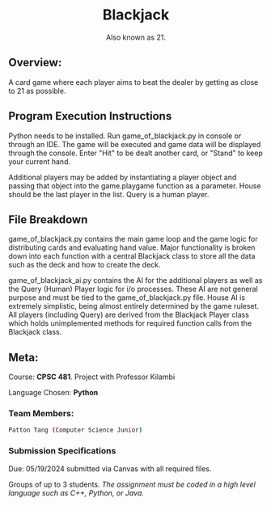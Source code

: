 <div align="center">

# Blackjack
Also known as 21.
</div>

## Overview:
A card game where each player aims to beat the dealer by getting as close to 21 as possible.


## Program Execution Instructions
Python needs to be installed. Run game_of_blackjack.py in console or through an IDE. The game will be executed and game data will be displayed through the console. Enter "Hit" to be dealt another card, or "Stand" to keep your current hand.

Additional players may be added by instantiating a player object and passing that object into the game.playgame function as a parameter. House should be the last player in the list. Query is a human player.

## File Breakdown
game_of_blackjack.py contains the main game loop and the game logic for distributing cards and evaluating hand value. Major functionality is broken down into each function with a central Blackjack class to store all the data such as the deck and how to create the deck.

game_of_blackjack_ai.py contains the AI for the additional players as well as the Query (Human) Player logic for i/o processes. These AI are not general purpose and must be tied to the game_of_blackjack.py file. House AI is extremely simplistic, being almost entirely determined by the game ruleset. All players (including Query) are derived from the Blackjack Player class which holds unimplemented methods for required function calls from the Blackjack class.

## Meta:
Course: **CPSC 481**. Project with Professor Kilambi

Language Chosen: **Python**
### Team Members:
```sh
Patton Tang (Computer Science Junior)
```

### Submission Specifications
Due: 05/19/2024 submitted via Canvas with all required files.

Groups of up to 3 students.
_The assignment must be coded in a high level language such as C++, Python, or Java._
